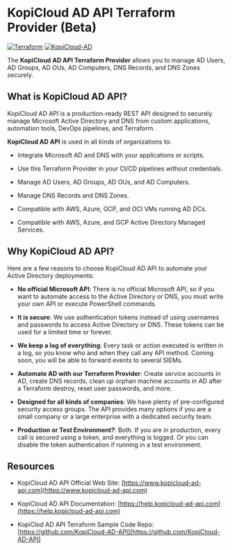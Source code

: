 # KopiCloud AD API Terraform Provider (Beta)
[![Terraform](https://img.shields.io/badge/terraform-v1.3+-blue.svg)](https://www.terraform.io/downloads.html)
[![KopiCloud-AD](https://img.shields.io/badge/kopiCloud_ad-v1.0+-blueviolet.svg)](https://www.kopicloud-ad-api.com)

The **KopiCloud AD API Terraform Provider** allows you to manage AD Users, AD Groups, AD OUs, AD Computers, DNS Records, and DNS Zones securely.

## What is KopiCloud AD API?

KopiCloud AD API is a production-ready REST API designed to securely manage Microsoft Active Directory and DNS from custom applications, automation tools, DevOps pipelines, and Terraform.

**KopiCloud AD API** is used in all kinds of organizations to:

- Integrate Microsoft AD and DNS with your applications or scripts.

- Use this Terraform Provider in your CI/CD pipelines without credentials.

- Manage AD Users, AD Groups, AD OUs, and AD Computers.

- Manage DNS Records and DNS Zones.

- Compatible with AWS, Azure, GCP, and OCI VMs running AD DCs.

- Compatible with AWS, Azure, and GCP Active Directory Managed Services.

## Why KopiCloud AD API?

Here are a few reasons to choose KopiCloud AD API to automate your Active Directory deployments:

- **No official Microsoft API**: There is no official Microsoft API, so if you want to automate access to the Active Directory or DNS, you must write your own API or execute PowerShell commands.

- **It is secure**: We use authentication tokens instead of using usernames and passwords to access Active Directory or DNS. These tokens can be used for a limited time or forever.

- **We keep a log of everything**: Every task or action executed is written in a log, so you know who and when they call any API method. Coming soon, you will be able to forward events to several SIEMs.

- **Automate AD with our Terraform Provider**: Create service accounts in AD, create DNS records, clean up orphan machine accounts in AD after a Terraform destroy, reset user passwords, and more.

- **Designed for all kinds of companies**: We have plenty of pre-configured security access groups. The API provides many options if you are a small company or a large enterprise with a dedicated security team.

- **Production or Test Environment?**: Both. If you are in production, every call is secured using a token, and everything is logged. Or you can disable the token authentication if running in a test environment.



## Resources

- KopiCloud AD API Official Web Site: [https://www.kopicloud-ad-api.com](https://www.kopicloud-ad-api.com)

- KopiCloud AD API Documentation: [https://help.kopicloud-ad-api.com](https://help.kopicloud-ad-api.com)

- KopiClod AD API Terraform Sample Code Repo: [https://github.com/KopiCloud-AD-API](https://github.com/KopiCloud-AD-API)
